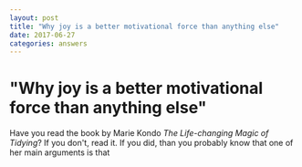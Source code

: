 ```yaml
---
layout: post
title: "Why joy is a better motivational force than anything else"
date: 2017-06-27
categories: answers
---
```


# "Why joy is a better motivational force than anything else"

Have you read the book by Marie Kondo *The Life-changing Magic of Tidying*? If you don't, read it. If you did, than you probably know that one of her main arguments is that
